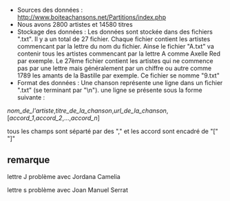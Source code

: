 
 * Sources des données : http://www.boiteachansons.net/Partitions/index.php
 * Nous avons 2800 artistes et 14580 titres
 * Stockage des données : Les données sont stockée dans des fichiers ".txt". Il y a un total de 27 fichier. Chaque fichier contient les
 artistes commencant par la lettre du nom du fichier. Ainse le fichier "A.txt" va contenir tous les artistes commencant par la 
 lettre A comme Axelle Red par exemple. Le 27ème fichier contient les artistes qui ne commence pas par une lettre mais généralement 
 par un chiffre ou autre comme 1789 les amants de la Bastille par exemple. Ce fichier se nomme "9.txt"
 * Format des données : Une chanson représente une ligne dans un fichier ".txt" (se terminant par "\n").
 une ligne se présente sous la forme suivante :
 
 _nom_de_l'artiste_,_titre_de_la_chanson_,_url_de_la_chanson_,[_accord_1_,_accord_2_,...,_accord_n_]

 tous les champs sont séparté par des "," et les accord sont encadré de "[" "]"
 
 
 ## remarque
 lettre J problème avec Jordana Camelia
 
 lettre s problème avec Joan Manuel Serrat

